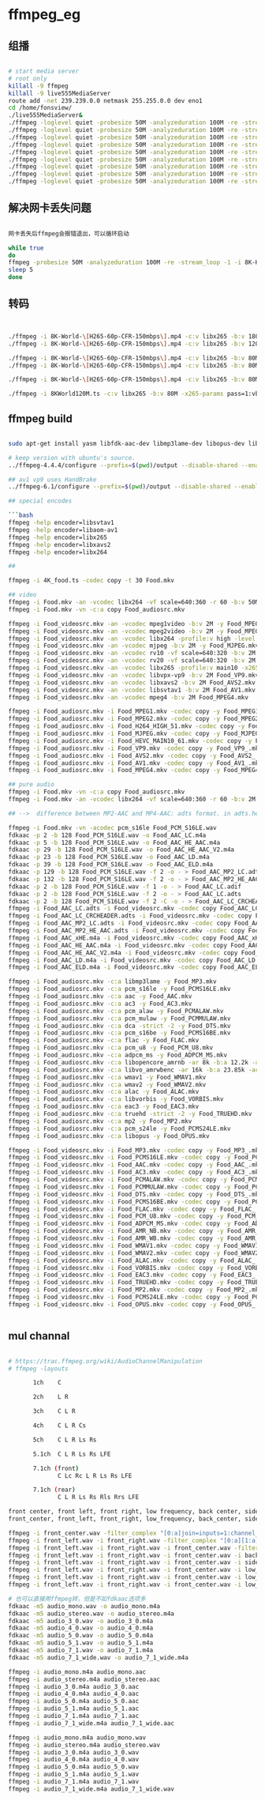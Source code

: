 # ffmpeg_eg

## 组播

```bash

# start media server
# root only
killall -9 ffmpeg
killall -9 live555MediaServer
route add -net 239.239.0.0 netmask 255.255.0.0 dev eno1
cd /home/fonsview/
./live555MediaServer&
./ffmpeg -loglevel quiet -probesize 50M -analyzeduration 100M -re -stream_loop -1 -i jlxiao/dump_20231030/8K/multicast/dump_igmp_ch25.ts -c:a copy -c:v copy -f rtp_mpegts rtp://239.239.3.3:5140&
./ffmpeg -loglevel quiet -probesize 50M -analyzeduration 100M -re -stream_loop -1 -i jlxiao/dump_20231030/8K/multicast/dump_igmp_ch26.ts -c:a copy -c:v copy -f rtp_mpegts rtp://239.239.3.4:5140&
./ffmpeg -loglevel quiet -probesize 50M -analyzeduration 100M -re -stream_loop -1 -i jlxiao/dump_20231030/8K/multicast/dump_4k_sanbeiji_50m50p8bit.ts -c:a copy -c:v copy -f rtp_mpegts rtp://239.239.3.5:5140&
./ffmpeg -loglevel quiet -probesize 50M -analyzeduration 100M -re -stream_loop -1 -i jlxiao/dump_20231030/8K/multicast/dump_4k_yangjiang_5_fenzhong_50m50p8bit.ts -c:a copy -c:v copy -f rtp_mpegts rtp://239.239.3.6:5140&
./ffmpeg -loglevel quiet -probesize 50M -analyzeduration 100M -re -stream_loop -1 -i jlxiao/dump_20231030/8K/multicast/dump_h265_4k_16m_60fps_3min_logo4.ts -c:a copy -c:v copy -f rtp_mpegts rtp://239.239.3.7:5140&
./ffmpeg -loglevel quiet -probesize 50M -analyzeduration 100M -re -stream_loop -1 -i jlxiao/dump_20231030/8K/multicast/dump_h265_samsung_4k_20m_cbr_60fps.ts -c:a copy -c:v copy -f rtp_mpegts rtp://239.239.3.8:5140&
./ffmpeg -loglevel quiet -probesize 50M -analyzeduration 100M -re -stream_loop -1 -i /opt/fonsview/data/media/movie/4K/HD.Club-4K-Chimei-inn-60mbps.ts -c:a copy -c:v copy -f rtp_mpegts rtp://239.239.3.9:5140&
./ffmpeg -loglevel quiet -probesize 50M -analyzeduration 100M -re -stream_loop -1 -i jlxiao/problem/afamda_4K.ts -c:a copy -c:v copy -f rtp_mpegts rtp://239.239.3.10:5140&
./ffmpeg -loglevel quiet -probesize 50M -analyzeduration 100M -re -stream_loop -1 -i demo2K.ts -c:a copy -c:v copy -f rtp_mpegts rtp://239.239.3.11:5140&

```

## 解决网卡丢失问题

```bash

网卡丢失后ffmpeg会报错退出，可以循环启动

while true
do 
ffmpeg -probesize 50M -analyzeduration 100M -re -stream_loop -1 -i 8K-HEVC125M.ts -c:a copy -c:v copy -f rtp_mpegts rtp://239.239.3.3:5140
sleep 5
done

```


## 转码

```bash


./ffmpeg -i 8K-World-\[H265-60p-CFR-150mbps\].mp4 -c:v libx265 -b:v 180M -x265-params pass=1:vbv-maxrate=180000:vbv-bufsize=24000 -c:a copy -f mpegts -y /dev/null
./ffmpeg -i 8K-World-\[H265-60p-CFR-150mbps\].mp4 -c:v libx265 -b:v 120M -x265-params pass=2:vbv-maxrate=120000:vbv-bufsize=24000 -c:a copy -f mpegts -y 8K-HEVC120M.ts

./ffmpeg -i 8K-World-\[H265-60p-CFR-150mbps\].mp4 -c:v libx265 -b:v 80M -x265-params pass=1:vbv-maxrate=80000:vbv-bufsize=18000 -c:a copy -f mpegts -y /dev/null
./ffmpeg -i 8K-World-\[H265-60p-CFR-150mbps\].mp4 -c:v libx265 -b:v 80M -x265-params pass=2:vbv-maxrate=80000:vbv-bufsize=18000 -c:a copy -f mpegts -y 8K-HEVC80M_custom.ts

./ffmpeg -i 8K-World-\[H265-60p-CFR-150mbps\].mp4 -c:v libx265 -b:v 80M -s 3840x2160 -c:a copy -f mpegts -y 8K-HEVC80M_custom_4K.ts

./ffmpeg -i 8KWorld120M.ts -c:v libx265 -b:v 80M -x265-params pass=1:vbv-maxrate=80000:vbv-bufsize=18000 -c:a copy -f mpegts -y /dev/null

```

## ffmpeg build

```bash

sudo apt-get install yasm libfdk-aac-dev libmp3lame-dev libopus-dev libsvtav1enc-dev libvorbis-dev libx264-dev libx265-dev libxavs2-dev -y 

# keep version with ubuntu's source.
../ffmpeg-4.4.4/configure --prefix=$(pwd)/output --disable-shared --enable-static --enable-gpl --enable-version3 --enable-nonfree --enable-libfdk-aac --disable-doc

## av1 vp9 uses HandBrake
../ffmpeg-6.1/configure --prefix=$(pwd)/output --disable-shared --enable-static --enable-gpl --enable-version3 --enable-nonfree --enable-libx264 --enable-libx265 --enable-libxavs2  --enable-libfdk-aac --enable-libopus --enable-libvorbis --enable-libmp3lame --disable-doc

## special encodes

```bash
ffmpeg -help encoder=libsvtav1
ffmpeg -help encoder=libaom-av1 
ffmpeg -help encoder=libx265
ffmpeg -help encoder=libxavs2
ffmpeg -help encoder=libx264

```


```bash
## 

ffmpeg -i 4K_food.ts -codec copy -t 30 Food.mkv

## video
ffmpeg -i Food.mkv -an -vcodec libx264 -vf scale=640:360 -r 60 -b:v 50M -y Food_videosrc.mkv
ffmpeg -i Food.mkv -vn -c:a copy Food_audiosrc.mkv

ffmpeg -i Food_videosrc.mkv -an -vcodec mpeg1video -b:v 2M -y Food_MPEG1.mkv
ffmpeg -i Food_videosrc.mkv -an -vcodec mpeg2video -b:v 2M -y Food_MPEG2.mkv
ffmpeg -i Food_videosrc.mkv -an -vcodec libx264 -profile:v high -level 5.1 -b:v 2M -y Food_H264_HIGH_51.mkv
ffmpeg -i Food_videosrc.mkv -an -vcodec mjpeg -b:v 2M -y Food_MJPEG.mkv
ffmpeg -i Food_videosrc.mkv -an -vcodec rv10 -vf scale=640:320 -b:v 2M -y Food_RV10.rm
ffmpeg -i Food_videosrc.mkv -an -vcodec rv20 -vf scale=640:320 -b:v 2M -y Food_RV20.rm
ffmpeg -i Food_videosrc.mkv -an -vcodec libx265 -profile:v main10 -x265-params level-idc=6.1 -b:v 2M -y Food_HEVC_MAIN10_61.mkv
ffmpeg -i Food_videosrc.mkv -an -vcodec libvpx-vp9 -b:v 2M Food_VP9.mkv
ffmpeg -i Food_videosrc.mkv -an -vcodec libxavs2 -b:v 2M Food_AVS2.mkv
ffmpeg -i Food_videosrc.mkv -an -vcodec libsvtav1 -b:v 2M Food_AV1.mkv
ffmpeg -i Food_videosrc.mkv -an -vcodec mpeg4 -b:v 2M Food_MPEG4.mkv

ffmpeg -i Food_audiosrc.mkv -i Food_MPEG1.mkv -codec copy -y Food_MPEG1_.mkv
ffmpeg -i Food_audiosrc.mkv -i Food_MPEG2.mkv -codec copy -y Food_MPEG2_.mkv
ffmpeg -i Food_audiosrc.mkv -i Food_H264_HIGH_51.mkv -codec copy -y Food_H264_HIGH_51_.mkv
ffmpeg -i Food_audiosrc.mkv -i Food_MJPEG.mkv -codec copy -y Food_MJPEG_.mkv
ffmpeg -i Food_audiosrc.mkv -i Food_HEVC_MAIN10_61.mkv -codec copy -y Food_HEVC_MAIN10_61_.mkv
ffmpeg -i Food_audiosrc.mkv -i Food_VP9.mkv -codec copy -y Food_VP9_.mkv
ffmpeg -i Food_audiosrc.mkv -i Food_AVS2.mkv -codec copy -y Food_AVS2_.mkv
ffmpeg -i Food_audiosrc.mkv -i Food_AV1.mkv -codec copy -y Food_AV1_.mkv
ffmpeg -i Food_audiosrc.mkv -i Food_MPEG4.mkv -codec copy -y Food_MPEG4_.mkv

## pure audio
ffmpeg -i Food.mkv -vn -c:a copy Food_audiosrc.mkv
ffmpeg -i Food.mkv -an -vcodec libx264 -vf scale=640:360 -r 60 -b:v 2M -y Food_videosrc.mkv

## -->  difference between MP2-AAC and MP4-AAC: adts format. in adts.header.

ffmpeg -i Food.mkv -vn -acodec pcm_s16le Food_PCM_S16LE.wav
fdkaac -p 2 -b 128 Food_PCM_S16LE.wav -o Food_AAC_LC.m4a
fdkaac -p 5 -b 128 Food_PCM_S16LE.wav -o Food_AAC_HE_AAC.m4a
fdkaac -p 29 -b 128 Food_PCM_S16LE.wav -o Food_AAC_HE_AAC_V2.m4a
fdkaac -p 23 -b 128 Food_PCM_S16LE.wav -o Food_AAC_LD.m4a
fdkaac -p 39 -b 128 Food_PCM_S16LE.wav -o Food_AAC_ELD.m4a
fdkaac -p 129 -b 128 Food_PCM_S16LE.wav -f 2 -o - > Food_AAC_MP2_LC.adts
fdkaac -p 132 -b 128 Food_PCM_S16LE.wav -f 2 -o - > Food_AAC_MP2_HE_AAC.adts
fdkaac -p 2 -b 128 Food_PCM_S16LE.wav -f 1 -o - > Food_AAC_LC.adif
fdkaac -p 2 -b 128 Food_PCM_S16LE.wav -f 2 -o - > Food_AAC_LC.adts
fdkaac -p 2 -b 128 Food_PCM_S16LE.wav -f 2 -C -o - > Food_AAC_LC_CRCHEADER.adts
ffmpeg -i Food_AAC_LC.adts -i Food_videosrc.mkv -codec copy Food_AAC_LC_ADTS.ts
ffmpeg -i Food_AAC_LC_CRCHEADER.adts -i Food_videosrc.mkv -codec copy Food_AAC_LC_ADTS_CRCHEADER.ts
ffmpeg -i Food_AAC_MP2_LC.adts -i Food_videosrc.mkv -codec copy Food_AAC_MP2_LC.ts
ffmpeg -i Food_AAC_MP2_HE_AAC.adts -i Food_videosrc.mkv -codec copy Food_AAC_MP2_HE_AAC.ts
ffmpeg -i Food_AAC_xHE.m4a -i Food_videosrc.mkv -codec copy Food_AAC_xHE.mkv
ffmpeg -i Food_AAC_HE_AAC.m4a -i Food_videosrc.mkv -codec copy Food_AAC_HE_AAC.mp4
ffmpeg -i Food_AAC_HE_AAC_V2.m4a -i Food_videosrc.mkv -codec copy Food_AAC_HE_AAC_V2.mp4
ffmpeg -i Food_AAC_LD.m4a -i Food_videosrc.mkv -codec copy Food_AAC_LD.mp4
ffmpeg -i Food_AAC_ELD.m4a -i Food_videosrc.mkv -codec copy Food_AAC_ELD.mp4

ffmpeg -i Food_audiosrc.mkv -c:a libmp3lame -y Food_MP3.mkv
ffmpeg -i Food_audiosrc.mkv -c:a pcm_s16le -y Food_PCMS16LE.mkv
ffmpeg -i Food_audiosrc.mkv -c:a aac -y Food_AAC.mkv
ffmpeg -i Food_audiosrc.mkv -c:a ac3 -y Food_AC3.mkv
ffmpeg -i Food_audiosrc.mkv -c:a pcm_alaw -y Food_PCMALAW.mkv
ffmpeg -i Food_audiosrc.mkv -c:a pcm_mulaw -y Food_PCMMULAW.mkv
ffmpeg -i Food_audiosrc.mkv -c:a dca -strict -2 -y Food_DTS.mkv
ffmpeg -i Food_audiosrc.mkv -c:a pcm_s16be -y Food_PCMS16BE.mkv
ffmpeg -i Food_audiosrc.mkv -c:a flac -y Food_FLAC.mkv
ffmpeg -i Food_audiosrc.mkv -c:a pcm_u8 -y Food_PCM_U8.mkv
ffmpeg -i Food_audiosrc.mkv -c:a adpcm_ms -y Food_ADPCM_MS.mkv
ffmpeg -i Food_audiosrc.mkv -c:a libopencore_amrnb -ar 8k -b:a 12.2k -ac 1 -y Food_AMR_NB.mkv
ffmpeg -i Food_audiosrc.mkv -c:a libvo_amrwbenc -ar 16k -b:a 23.85k -ac 1 -y Food_AMR_WB.mkv
ffmpeg -i Food_audiosrc.mkv -c:a wmav1 -y Food_WMAV1.mkv
ffmpeg -i Food_audiosrc.mkv -c:a wmav2 -y Food_WMAV2.mkv
ffmpeg -i Food_audiosrc.mkv -c:a alac -y Food_ALAC.mkv
ffmpeg -i Food_audiosrc.mkv -c:a libvorbis -y Food_VORBIS.mkv
ffmpeg -i Food_audiosrc.mkv -c:a eac3 -y Food_EAC3.mkv
ffmpeg -i Food_audiosrc.mkv -c:a truehd -strict -2 -y Food_TRUEHD.mkv
ffmpeg -i Food_audiosrc.mkv -c:a mp2 -y Food_MP2.mkv
ffmpeg -i Food_audiosrc.mkv -c:a pcm_s24le -y Food_PCMS24LE.mkv
ffmpeg -i Food_audiosrc.mkv -c:a libopus -y Food_OPUS.mkv

ffmpeg -i Food_videosrc.mkv -i Food_MP3.mkv -codec copy -y Food_MP3_.mkv
ffmpeg -i Food_videosrc.mkv -i Food_PCMS16LE.mkv -codec copy -y Food_PCMS16LE_.mkv
ffmpeg -i Food_videosrc.mkv -i Food_AAC.mkv -codec copy -y Food_AAC_.mkv
ffmpeg -i Food_videosrc.mkv -i Food_AC3.mkv -codec copy -y Food_AC3_.mkv
ffmpeg -i Food_videosrc.mkv -i Food_PCMALAW.mkv -codec copy -y Food_PCMALAW_.mkv
ffmpeg -i Food_videosrc.mkv -i Food_PCMMULAW.mkv -codec copy -y Food_PCMMULAW_.mkv
ffmpeg -i Food_videosrc.mkv -i Food_DTS.mkv -codec copy -y Food_DTS_.mkv
ffmpeg -i Food_videosrc.mkv -i Food_PCMS16BE.mkv -codec copy -y Food_PCMS16BE_.mkv
ffmpeg -i Food_videosrc.mkv -i Food_FLAC.mkv -codec copy -y Food_FLAC_.mkv
ffmpeg -i Food_videosrc.mkv -i Food_PCM_U8.mkv -codec copy -y Food_PCM_U8_.mkv
ffmpeg -i Food_videosrc.mkv -i Food_ADPCM_MS.mkv -codec copy -y Food_ADPCM_MS_.mkv
ffmpeg -i Food_videosrc.mkv -i Food_AMR_NB.mkv -codec copy -y Food_AMR_NB_.mkv
ffmpeg -i Food_videosrc.mkv -i Food_AMR_WB.mkv -codec copy -y Food_AMR_WB_.mkv
ffmpeg -i Food_videosrc.mkv -i Food_WMAV1.mkv -codec copy -y Food_WMAV1_.mkv
ffmpeg -i Food_videosrc.mkv -i Food_WMAV2.mkv -codec copy -y Food_WMAV2_.mkv
ffmpeg -i Food_videosrc.mkv -i Food_ALAC.mkv -codec copy -y Food_ALAC_.mkv
ffmpeg -i Food_videosrc.mkv -i Food_VORBIS.mkv -codec copy -y Food_VORBIS_.mkv
ffmpeg -i Food_videosrc.mkv -i Food_EAC3.mkv -codec copy -y Food_EAC3_.mkv
ffmpeg -i Food_videosrc.mkv -i Food_TRUEHD.mkv -codec copy -y Food_TRUEHD_.mkv
ffmpeg -i Food_videosrc.mkv -i Food_MP2.mkv -codec copy -y Food_MP2_.mkv
ffmpeg -i Food_videosrc.mkv -i Food_PCMS24LE.mkv -codec copy -y Food_PCMS24LE_.mkv
ffmpeg -i Food_videosrc.mkv -i Food_OPUS.mkv -codec copy -y Food_OPUS_.mkv



```

## mul channal

```bash

# https://trac.ffmpeg.org/wiki/AudioChannelManipulation
# ffmpeg -layouts

       1ch    C

       2ch    L R

       3ch    C L R

       4ch    C L R Cs

       5ch    C L R Ls Rs

       5.1ch  C L R Ls Rs LFE

       7.1ch (front)
              C Lc Rc L R Ls Rs LFE

       7.1ch (rear)
              C L R Ls Rs Rls Rrs LFE

front center, front left, front right, low frequency, back center, side left, side right, 
front_center, front_left, front_right, low_frequency, back_center, side_left, side_right, 

ffmpeg -i front_center.wav -filter_complex "[0:a]join=inputs=1:channel_layout=mono:map=0.0-FC[a]" -map "[a]" audio_mono.wav
ffmpeg -i front_left.wav -i front_right.wav -filter_complex "[0:a][1:a]join=inputs=2:channel_layout=stereo:map=0.0-FL|1.0-FR[a]" -map "[a]" audio_stereo.wav
ffmpeg -i front_left.wav -i front_right.wav -i front_center.wav -filter_complex "[0:a][1:a][2:a]join=inputs=3:channel_layout=3.0:map=0.0-FL|1.0-FR|2.0-FC[a]" -map "[a]" audio_3_0.wav
ffmpeg -i front_left.wav -i front_right.wav -i front_center.wav -i back_center.wav -filter_complex "[0:a][1:a][2:a][3:a]join=inputs=4:channel_layout=4.0:map=0.0-FL|1.0-FR|2.0-FC|3.0-BC[a]" -map "[a]" audio_4_0.wav
ffmpeg -i front_left.wav -i front_right.wav -i front_center.wav -i side_left.wav -i side_right.wav -filter_complex "[0:a][1:a][2:a][3:a][4:a]join=inputs=5:channel_layout=5.0:map=0.0-FL|1.0-FR|2.0-FC|3.0-BL|4.0-BR[a]" -map "[a]" audio_5_0.wav
ffmpeg -i front_left.wav -i front_right.wav -i front_center.wav -i low_frequency.wav -i side_left.wav -i side_right.wav -filter_complex "[0:a][1:a][2:a][3:a][4:a][5:a]join=inputs=6:channel_layout=5.1:map=0.0-FL|1.0-FR|2.0-FC|3.0-LFE|4.0-BL|5.0-BR[a]" -map "[a]" audio_5_1.wav
ffmpeg -i front_left.wav -i front_right.wav -i front_center.wav -i low_frequency.wav -i side_left.wav -i side_right.wav -i side_left.wav -i side_right.wav -filter_complex "[0:a][1:a][2:a][3:a][4:a][5:a]join=inputs=8:channel_layout=7.1:map=0.0-FL|1.0-FR|2.0-FC|3.0-LFE|4.0-SL|5.0-SR|6.0-BL|7.0-BR[a]" -map "[a]" audio_7_1.wav
ffmpeg -i front_left.wav -i front_right.wav -i front_center.wav -i low_frequency.wav -i side_left.wav -i side_right.wav -i side_left.wav -i side_right.wav -filter_complex "[0:a][1:a][2:a][3:a][4:a][5:a]join=inputs=8:channel_layout=7.1(wide):map=0.0-FL|1.0-FR|2.0-FC|3.0-LFE|4.0-BL|5.0-BR|6.0-FLC|7.0-FRC[a]" -map "[a]" audio_7_1_wide.wav

# 也可以直接用ffmpeg转，但是不如fdkaac选项多
fdkaac -m5 audio_mono.wav -o audio_mono.m4a
fdkaac -m5 audio_stereo.wav -o audio_stereo.m4a
fdkaac -m5 audio_3_0.wav -o audio_3_0.m4a
fdkaac -m5 audio_4_0.wav -o audio_4_0.m4a
fdkaac -m5 audio_5_0.wav -o audio_5_0.m4a
fdkaac -m5 audio_5_1.wav -o audio_5_1.m4a
fdkaac -m5 audio_7_1.wav -o audio_7_1.m4a
fdkaac -m5 audio_7_1_wide.wav -o audio_7_1_wide.m4a

ffmpeg -i audio_mono.m4a audio_mono.aac
ffmpeg -i audio_stereo.m4a audio_stereo.aac
ffmpeg -i audio_3_0.m4a audio_3_0.aac
ffmpeg -i audio_4_0.m4a audio_4_0.aac
ffmpeg -i audio_5_0.m4a audio_5_0.aac
ffmpeg -i audio_5_1.m4a audio_5_1.aac
ffmpeg -i audio_7_1.m4a audio_7_1.aac
ffmpeg -i audio_7_1_wide.m4a audio_7_1_wide.aac

ffmpeg -i audio_mono.m4a audio_mono.wav
ffmpeg -i audio_stereo.m4a audio_stereo.wav
ffmpeg -i audio_3_0.m4a audio_3_0.wav
ffmpeg -i audio_4_0.m4a audio_4_0.wav
ffmpeg -i audio_5_0.m4a audio_5_0.wav
ffmpeg -i audio_5_1.m4a audio_5_1.wav
ffmpeg -i audio_7_1.m4a audio_7_1.wav
ffmpeg -i audio_7_1_wide.m4a audio_7_1_wide.wav

```